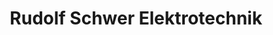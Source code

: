 ---
title: "Rudolf Schwer Elektrotechnik"
url: /schoenwald-im-schwarzwald/rudolf-schwer-elektrotechnik/
shop: Radiotechnik
---